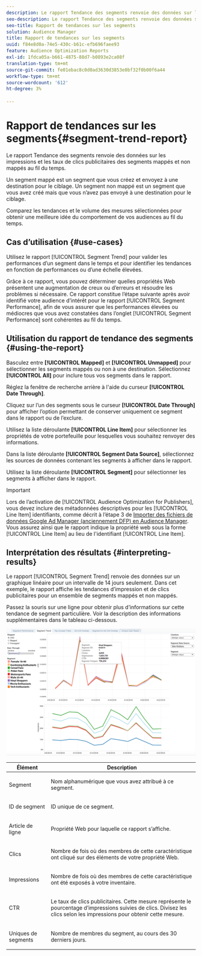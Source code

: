 ```yaml
---
description: Le rapport Tendance des segments renvoie des données sur les impressions et les taux de clics publicitaires des segments mappés et non mappés au fil du temps. Un segment mappé est un segment que vous créez et envoyez à une destination pour le ciblage. Un segment non mappé est un segment que vous avez créé mais que vous n’avez pas envoyé à une destination pour le ciblage. Comparez les tendances et le volume des mesures sélectionnées pour obtenir une meilleure idée du comportement de vos audiences au fil du temps.
seo-description: Le rapport Tendance des segments renvoie des données sur les impressions et les taux de clics publicitaires des segments mappés et non mappés au fil du temps. Un segment mappé est un segment que vous créez et envoyez à une destination pour le ciblage. Un segment non mappé est un segment que vous avez créé mais que vous n’avez pas envoyé à une destination pour le ciblage. Comparez les tendances et le volume des mesures sélectionnées pour obtenir une meilleure idée du comportement de vos audiences au fil du temps.
seo-title: Rapport de tendances sur les segments
solution: Audience Manager
title: Rapport de tendances sur les segments
uuid: f84e8d0a-74e5-430c-b61c-efb696faee93
feature: Audience Optimization Reports
exl-id: 1fdca05a-b661-4875-88d7-b0893e2ca08f
translation-type: tm+mt
source-git-commit: fe01ebac8c0d0ad3630d3853e0bf32f0b00f6a44
workflow-type: tm+mt
source-wordcount: '612'
ht-degree: 3%

---
```


# Rapport de tendances sur les segments{#segment-trend-report}

Le rapport Tendance des segments renvoie des données sur les impressions et les taux de clics publicitaires des segments mappés et non mappés au fil du temps.

Un segment mappé est un segment que vous créez et envoyez à une destination pour le ciblage. Un segment non mappé est un segment que vous avez créé mais que vous n’avez pas envoyé à une destination pour le ciblage.

Comparez les tendances et le volume des mesures sélectionnées pour obtenir une meilleure idée du comportement de vos audiences au fil du temps.

## Cas d’utilisation {#use-cases}

Utilisez le rapport [!UICONTROL Segment Trend] pour valider les performances d’un segment dans le temps et pour identifier les tendances en fonction de performances ou d’une échelle élevées.

Grâce à ce rapport, vous pouvez déterminer quelles propriétés Web présentent une augmentation de creux ou d’erreurs et résoudre les problèmes si nécessaire. Ce rapport constitue l’étape suivante après avoir identifié votre audience d’intérêt pour le rapport [!UICONTROL Segment Performance], afin de vous assurer que les performances élevées ou médiocres que vous avez constatées dans l’onglet [!UICONTROL Segment Performance] sont cohérentes au fil du temps.

## Utilisation du rapport de tendance des segments {#using-the-report}

Basculez entre **[!UICONTROL Mapped]** et **[!UICONTROL Unmapped]** pour sélectionner les segments mappés ou non à une destination. Sélectionnez **[!UICONTROL All]** pour inclure tous vos segments dans le rapport.

Réglez la fenêtre de recherche arrière à l&#39;aide du curseur **[!UICONTROL Date Through]**.

Cliquez sur l’un des segments sous le curseur **[!UICONTROL Date Through]** pour afficher l’option permettant de conserver uniquement ce segment dans le rapport ou de l’exclure.

Utilisez la liste déroulante **[!UICONTROL Line Item]** pour sélectionner les propriétés de votre portefeuille pour lesquelles vous souhaitez renvoyer des informations.

Dans la liste déroulante **[!UICONTROL Segment Data Source]**, sélectionnez les sources de données contenant les segments à afficher dans le rapport.

Utilisez la liste déroulante **[!UICONTROL Segment]** pour sélectionner les segments à afficher dans le rapport.

>[!IMPORTANT]
>
>Lors de l’activation de [!UICONTROL Audience Optimization for Publishers], vous devez inclure des métadonnées descriptives pour les [!UICONTROL Line Item] identifiants, comme décrit à l’étape 3 de [Importer des fichiers de données Google Ad Manager (anciennement DFP) en Audience Manager](../../../reporting/audience-optimization-reports/aor-publishers/import-dfp.md). Vous assurez ainsi que le rapport indique la propriété web sous la forme [!UICONTROL Line Item] au lieu de l&#39;identifiant [!UICONTROL Line Item].

## Interprétation des résultats {#interpreting-results}

Le rapport [!UICONTROL Segment Trend] renvoie des données sur un graphique linéaire pour un intervalle de 14 jours seulement. Dans cet exemple, le rapport affiche les tendances d’impression et de clics publicitaires pour un ensemble de segments mappés et non mappés.

Passez la souris sur une ligne pour obtenir plus d’informations sur cette tendance de segment particulière. Voir la description des informations supplémentaires dans le tableau ci-dessous.

![](assets/publisher_segment_trend.png)

<table id="table_AFE2540583C34835B04584693ADFD26A"> 
 <thead> 
  <tr> 
   <th colname="col1" class="entry"> Élément </th> 
   <th colname="col2" class="entry"> Description </th> 
  </tr>
 </thead>
 <tbody> 
  <tr> 
   <td colname="col1"> <p><span class="wintitle"> Segment</span> </p> </td> 
   <td colname="col2"> <p>Nom alphanumérique que vous avez attribué à ce segment. </p> </td> 
  </tr> 
  <tr> 
   <td colname="col1"> <p><span class="wintitle"> ID de segment</span> </p> </td> 
   <td colname="col2"> <p>ID unique de ce segment. </p> </td> 
  </tr> 
  <tr> 
   <td colname="col1"> <p><span class="wintitle"> Article de ligne</span> </p> </td> 
   <td colname="col2"> <p>Propriété Web pour laquelle ce rapport s’affiche. </p> </td> 
  </tr> 
  <tr> 
   <td colname="col1"> <p><span class="wintitle"> Clics</span> </p> </td> 
   <td colname="col2"> <p>Nombre de fois où des membres de cette caractéristique ont cliqué sur des éléments de votre propriété Web. </p> </td> 
  </tr> 
  <tr> 
   <td colname="col1"> <p><span class="wintitle"> Impressions</span> </p> </td> 
   <td colname="col2"> <p>Nombre de fois où des membres de cette caractéristique ont été exposés à votre inventaire. </p> </td> 
  </tr> 
  <tr> 
   <td colname="col1"> <p><span class="wintitle"> CTR</span> </p> </td> 
   <td colname="col2"> <p>Le taux de clics publicitaires. Cette mesure représente le pourcentage d’impressions suivies de clics. Divisez les clics selon les impressions pour obtenir cette mesure. </p> </td> 
  </tr> 
  <tr> 
   <td colname="col1"> <p><span class="wintitle"> Uniques de segments</span> </p> </td> 
   <td colname="col2"> <p>Nombre de membres du segment, au cours des 30 derniers jours. </p> </td> 
  </tr> 
 </tbody> 
</table>
